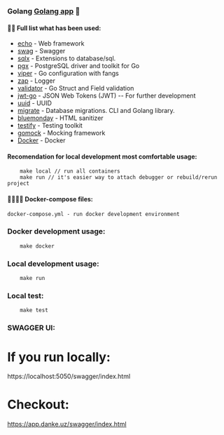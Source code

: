 ### Golang [Golang app](https://blog.cleancoder.com/uncle-bob/2012/08/13/the-clean-architecture.html) 🚀

#### 👨‍💻 Full list what has been used:
* [echo](https://github.com/labstack/echo) - Web framework
* [swag](https://github.com/swaggo/swag) - Swagger
* [sqlx](https://github.com/jmoiron/sqlx) - Extensions to database/sql.
* [pgx](https://github.com/jackc/pgx) - PostgreSQL driver and toolkit for Go
* [viper](https://github.com/spf13/viper) - Go configuration with fangs
* [zap](https://github.com/uber-go/zap) - Logger
* [validator](https://github.com/go-playground/validator) - Go Struct and Field validation
* [jwt-go](https://github.com/dgrijalva/jwt-go) - JSON Web Tokens (JWT) -- For further development
* [uuid](https://github.com/google/uuid) - UUID
* [migrate](https://github.com/golang-migrate/migrate) - Database migrations. CLI and Golang library.
* [bluemonday](https://github.com/microcosm-cc/bluemonday) - HTML sanitizer
* [testify](https://github.com/stretchr/testify) - Testing toolkit
* [gomock](https://github.com/golang/mock) - Mocking framework
* [Docker](https://www.docker.com/) - Docker

#### Recomendation for local development most comfortable usage:
```
    make local // run all containers
    make run // it's easier way to attach debugger or rebuild/rerun project
```
#### 🙌👨‍💻🚀 Docker-compose files:
    docker-compose.yml - run docker development environment

### Docker development usage:
```
    make docker
```
### Local development usage:
```
    make run
```
### Local test:
```
    make test
```
### SWAGGER UI:

# If you run locally:
https://localhost:5050/swagger/index.html

# Checkout:
https://app.danke.uz/swagger/index.html

